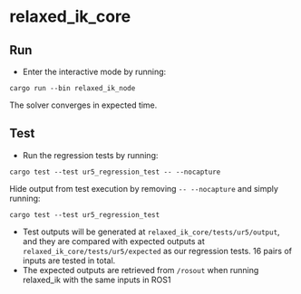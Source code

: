 # relaxed_ik_core

## Run
* Enter the interactive mode by running: 
```
cargo run --bin relaxed_ik_node
```
The solver converges in expected time.

## Test
* Run the regression tests by running:
```
cargo test --test ur5_regression_test -- --nocapture
```
Hide output from test execution by removing `-- --nocapture` and simply running:
```
cargo test --test ur5_regression_test
```
* Test outputs will be generated at `relaxed_ik_core/tests/ur5/output`, and they are compared with expected outputs at `relaxed_ik_core/tests/ur5/expected` as our regression tests. 16 pairs of inputs are tested in total.
* The expected outputs are retrieved from `/rosout` when running relaxed_ik with the same inputs in ROS1
